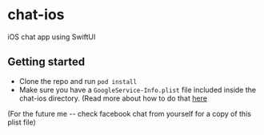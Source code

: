 # chat-ios
iOS chat app using SwiftUI

## Getting started
* Clone the repo and run `pod install`
* Make sure you have a `GoogleService-Info.plist` file included inside the chat-ios directory. (Read more about how to do that [here](https://firebase.google.com/docs/ios/setup)

(For the future me -- check facebook chat from yourself for a copy of this plist file)
